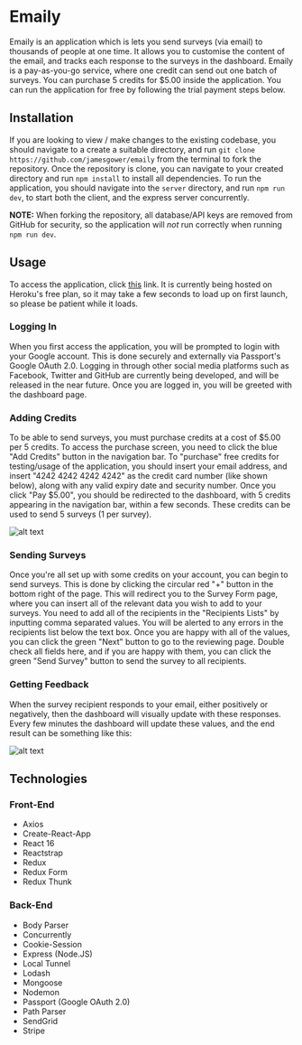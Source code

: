 # Emaily

Emaily is an application which is lets you send surveys (via email) to thousands of people at one time. It allows you to customise the content of the email, and tracks each response to the surveys in the dashboard. Emaily is a pay-as-you-go service, where one credit can send out one batch of surveys. You can purchase 5 credits for $5.00 inside the application. You can run the application for free by following the trial payment steps below.

## Installation

If you are looking to view / make changes to the existing codebase, you should navigate to a create a suitable directory, and run `git clone https://github.com/jamesgower/emaily` from the terminal to fork the repository. Once the repository is clone, you can navigate to your created directory and run `npm install` to install all dependencies. To run the application, you should navigate into the `server` directory, and run `npm run dev`, to start both the client, and the express server concurrently.

**NOTE:**
When forking the repository, all database/API keys are removed from GitHub for security, so the application will *not* run correctly when running `npm run dev`.

## Usage

To access the application, click [this](https://emaily-dev1.herokuapp.com/) link. It is currently being hosted on Heroku's free plan, so it may take a few seconds to load up on first launch, so please be patient while it loads.

### Logging In

When you first access the application, you will be prompted to login with your Google account. This is done securely and externally via Passport's Google OAuth 2.0. Logging in through other social media platforms such as Facebook, Twitter and GitHub are currently being developed, and will be released in the near future. Once you are logged in, you will be greeted with the dashboard page.

### Adding Credits

To be able to send surveys, you must purchase credits at a cost of $5.00 per 5 credits. To access the purchase screen, you need to click the blue "Add Credits" button in the navigation bar. To "purchase" free credits for testing/usage of the application, you should insert your email address, and insert "4242 4242 4242 4242" as the credit card number (like shown below), along with any valid expiry date and security number. Once you click "Pay $5.00", you should be redirected to the dashboard, with 5 credits appearing in the navigation bar, within a few seconds. These credits can be used to send 5 surveys (1 per survey).

![alt text](stripe.png "Free credits with 4242-4242-4242-4242")

### Sending Surveys

Once you're all set up with some credits on your account, you can begin to send surveys. This is done by clicking the circular red "+" button in the bottom right of the page. This will redirect you to the Survey Form page, where you can insert all of the relevant data you wish to add to your surveys. You need to add all of the recipients in the "Recipients Lists" by inputting comma separated values. You will be alerted to any errors in the recipients list below the text box. Once you are happy with all of the values, you can click the green "Next" button to go to the reviewing page. Double check all fields here, and if you are happy with them, you can click the green "Send Survey" button to send the survey to all recipients.

### Getting Feedback

When the survey recipient responds to your email, either positively or negatively, then the dashboard will visually update with these responses. Every few minutes the dashboard will update these values, and the end result can be something like this:

![alt text](https://raw.githubusercontent.com/jamesgower/emaily/master/stripe.png)

## Technologies

### Front-End

- Axios
- Create-React-App
- React 16
- Reactstrap
- Redux
- Redux Form
- Redux Thunk

### Back-End

- Body Parser
- Concurrently
- Cookie-Session
- Express (Node.JS)
- Local Tunnel
- Lodash
- Mongoose
- Nodemon
- Passport (Google OAuth 2.0)
- Path Parser
- SendGrid
- Stripe
